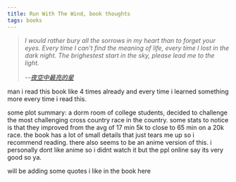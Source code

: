 ```yaml
---
title: Run With The Wind, book thoughts
tags: books
---
```


> *I would rather bury all the sorrows in my heart than to forget your eyes. Every time I can't find the meaning of life, every time I lost in the dark night. The brighestest start in the sky, please lead me to the light.*
>
> *--<cite>[夜空中最亮的星](https://open.spotify.com/track/7mP4bBFQgt6B3sJfqkIzt2?si=d387e62842544863)</cite>*


man i read this book like 4 times already and every time i learned something more every time i read this.

some plot summary: a dorm room of college students, decided to challenge the most challenging cross country race in the country. some stats to notice is that they improved from the avg of 17 min 5k to close to 65 min on a 20k race. the book has a lot of small details that just tears me up so i recommend reading. there also seems to be an anime version of this. i personally dont like anime so i didnt watch it but the ppl online say its very good so ya.

will be adding some quotes i like in the book here
